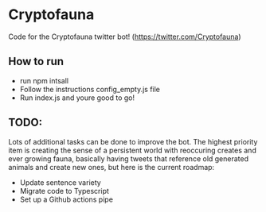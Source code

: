 # Cryptofauna
Code for the Cryptofauna twitter bot! (https://twitter.com/Cryptofauna)

## How to run
* run npm intsall
* Follow the instructions config_empty.js file
* Run index.js and youre good to go!


## TODO:
Lots of additional tasks can be done to improve the bot. The highest priority item is creating the sense of a persistent world with reoccuring creates and ever growing fauna, basically having tweets that reference old generated animals and create new ones, but here is the current roadmap:

* Update sentence variety
* Migrate code to Typescript
* Set up a Github actions pipe

